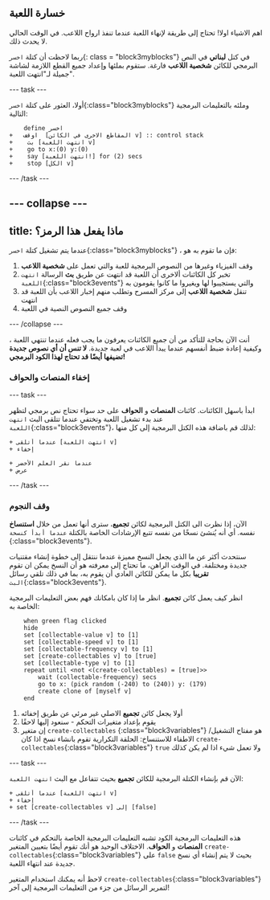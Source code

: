 ## خسارة اللعبة

اهم الاشياء اولا! تحتاج إلى طريقة لإنهاء اللعبة عندما تنفذ ارواح اللاعب. في الوقت الحالي لا يحدث ذلك.

ربما لاحظت أن كتلة `اخسر`{: class = "block3myblocks"} في كتل **لبناتي** في النص البرمجي للكائن **شخصية اللاعب** فارغة. ستقوم بملئها وإعداد جميع القطع اللازمة لشاشة جميلة لـ"انتهت اللعبة".

--- task ---

أولا، العثور على كتلة `اخسر`{:class="block3myblocks"} وملئه بالتعليمات البرمجية التالية:

```blocks3
    define اخسر
+   اوقف  [المقاطع الاخرى في الكائن v] :: control stack
+    بث [انتهت اللعبة v]
+    go to x:(0) y:(0)
+    say [انتهت اللعبة!] for (2) secs
+    stop [الكل v]
```

--- /task ---

--- collapse ---
---
title: ماذا يفعل هذا الرمز؟
---

عندما يتم تشغيل كتلة `اخسر`{:class="block3myblocks"} ، فإن ما تقوم به هو:

1. وقف الفيزياء وغيرها من النصوص البرمجية للعبة والتي تعمل على **شخصية اللاعب**
2. تخبر كل الكائنات ألاخرى أن اللعبة قد انتهت عن طريق **بث** الرسالة `انتهت اللعبة`{:class="block3events"} والتي يستجيبوا لها ويغيروا ما كانوا يقومون به
3. تنقل **شخصية اللاعب** إلى مركز المسرح وتطلب منهم إخبار اللاعب بأن اللعبة قد انتهت
4. وقف جميع النصوص النصية في اللعبة

--- /collapse ---

أنت الآن بحاجة للتأكد من أن جميع الكائنات يعرفون ما يجب فعله عندما تنتهي اللعبة ، وكيفية إعادة ضبط أنفسهم عندما يبدأ اللاعب في لعبة جديدة. **لا تنس أن أي نصوص جديدة تضيفها أيضًا قد تحتاج لهذا الكود البرمجي!**

### إخفاء المنصات والحواف

--- task ---

ابدأ باسهل الكائنات. كائنات **المنصات** و **الحواف** على حد سواء تحتاج نص برمجي لتظهر عند بدء تشغيل اللعبة وتختفي عندما تتلقى البث `انتهت اللعبة`{:class="block3events"}، لذلك قم باضافة هذه الكتل البرمجية إلى كل منها:

```blocks3
+ عندما أتلقى [انتهت اللعبة v]
+ إخفاء
```

```blocks3
+ عندما نقر العلم الأخضر
+ عرض
```

--- /task ---

### وقف النجوم

الآن، إذا نظرت الى الكتل البرمجية لكائن **تجميع**، سترى أنها تعمل من خلال **استنساخ** نفسه. أي أنه يُنشئ نسخًا من نفسه تتبع الإرشادات الخاصة بالكتلة `عندما أبدأ كنسخة `{:class="block3events"}.

سنتحدث أكثر عن ما الذي يجعل النسخ مميزة عندما ننتقل إلى خطوة إنشاء مقتنيات جديدة ومختلفة. في الوقت الراهن، ما تحتاج إلى معرفته هو أن النسخ يمكن ان تقوم **تقريبا** بكل ما يمكن للكائن العادي أن يقوم به، بما في ذلك تلقي رسائل `البث`{:class="block3events"}.

انظر كيف يعمل كائن **تجميع**. انظر ما إذا كان بامكانك فهم بعض التعليمات البرمجية الخاصة به:

```blocks3
    when green flag clicked
    hide
    set [collectable-value v] to [1]
    set [collectable-speed v] to [1]
    set [collectable-frequency v] to [1]
    set [create-collectables v] to [true]
    set [collectable-type v] to [1]
    repeat until <not <(create-collectables) = [true]>>
        wait (collectable-frequency) secs
        go to x: (pick random (-240) to (240)) y: (179)
        create clone of [myself v]
    end
```

1. أولا يجعل كائن **تجميع** الاصلي غير مرئي عن طريق إخفائه
2. يقوم بإعداد متغيرات التحكم - سنعود إليها لاحقًا
3. إن متغير `create-collectables` {:class="block3variables"} هو مفتاح التشغيل/الاطفاء للاستنساخ: الحلقة التكرارية تقوم بانشاء نسخ اذا كان `create-collectables`{:class="block3variables"} `true` ولا تعمل شيء اذا لم يكن كذلك

--- task ---

الآن قم بإنشاء الكتلة البرمجية للكائن **تجميع** بحيث تتفاعل مع البث `انتهت اللعبة`:

```blocks3
+ عندما أتلقى [انتهت اللعبة v]
+ إخفاء
+ set [create-collectables v] إلى [false]
```

--- /task ---

هذه التعليمات البرمجية الكود تشبه التعليمات البرمجية الخاصة بالتحكم في كائنات **المنصات** و **الحواف**. الاختلاف الوحيد هو أنك تقوم أيضًا بتعيين المتغير `create-collectables`{:class="block3variables"} على `false` بحيث لا يتم إنشاء أي نسخ جديدة عند انتهاء اللعبة.

لاحظ أنه يمكنك استخدام المتغير `create-collectables`{:class="block3variables"} لتمرير الرسائل من جزء من التعليمات البرمجية إلى آخر!